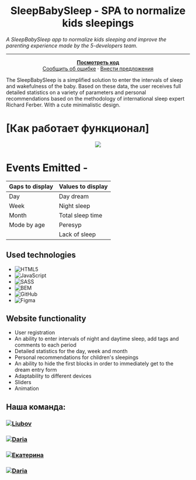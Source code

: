 <h1 align="center">SleepBabySleep - SPA to normalize kids sleepings</h1>

_A SleepBabySleep app to normalize kids sleeping and improve the parenting experience made by the 5-developers team._

---

<p align="center">
    <a href="https://github.com/LoveBosikova/sleepBabySleep"><strong>Посмотреть код</strong></a>
    <br /> 
    <a href="https://github.com/LoveBosikova">Сообщить об ошибке</a>
    ·
    <a href="https://github.com/LoveBosikova">Внести предложения</a>
  </p>
</div>

The SleepBabySleep  is a simplified solution to enter the intervals of sleep and wakefulness of the baby. Based on these data, the user receives full detailed statistics on a variety of parameters and personal recommendations based on the methodology of international sleep expert Richard Ferber. With a cute minimalistic design.

# [Как работает функционал]

<p align="center">
<img src="https://media.giphy.com/media/v1.Y2lkPTc5MGI3NjExNXlwNjJiZTcwa2phMTltcTh2cnRqOWM5YTU2c21lNTN3bDByZ2llOSZlcD12MV9pbnRlcm5hbF9naWZfYnlfaWQmY3Q9Zw/36BfN0PnZUFfh5OVFp/giphy.gif">
</p>

# Events Emitted -

| Gaps to display | Values to display |
| ------ | ---------------------------------- |
| Day | Day dream |
| Week | Night sleep |
| Month | Total sleep time |
| Mode by age | Peresyp |
| | Lack of sleep |

## Used technologies

* ![HTML5](https://img.shields.io/badge/html5-%23E34F26.svg?style=for-the-badge&logo=html5&logoColor=white)
* ![JavaScript](https://img.shields.io/badge/javascript-%23323330.svg?style=for-the-badge&logo=javascript&logoColor=%23F7DF1E)
* ![SASS](https://img.shields.io/badge/SASS-hotpink.svg?style=for-the-badge&logo=SASS&logoColor=white)
* ![BEM](https://img.shields.io/badge/bem-000.svg?style=for-the-badge&logo=bem&logoColor=#000)
* ![GitHub](https://img.shields.io/badge/github-%23121011.svg?style=for-the-badge&logo=github&logoColor=white)
* ![Figma](https://img.shields.io/badge/figma-%23F24E1E.svg?style=for-the-badge&logo=figma&logoColor=white)

## Website functionality
* User registration
* An ability to enter intervals of night and daytime sleep, add tags and comments to each period
* Detailed statistics for the day, week and month
* Personal recommendations for children's sleepings
* An ability to hide the first blocks in order to immediately get to the dream entry form
* Adaptability to different devices
* Sliders
* Animation

## Наша команда:
<h3>
  <a href="https://github.com/LoveBosikova">
    <img alt="Liubov" src="https://img.shields.io/badge/-Liubov-black?style=for-the-badge&logo=github&logoColor=white" />
  </a>
</h3>
<h3>
  <a href="https://github.com/Daria0908">
    <img alt="Daria" src="https://img.shields.io/badge/-Daria-black?style=for-the-badge&logo=github&logoColor=white" />
  </a>
</h3>

<h3>
  <a href="https://github.com/EkaterinaPashina">
    <img alt="Екатерина" src="https://img.shields.io/badge/-Екатерина-black?style=for-the-badge&logo=github&logoColor=white" />
  </a>
</h3>
<h3>
  <a href="https://github.com/hobotnitsa">
    <img alt="Daria" src="https://img.shields.io/badge/-Daria-black?style=for-the-badge&logo=github&logoColor=white" />
  </a>
</h3>
